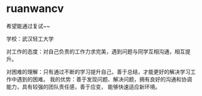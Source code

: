 # ruanwancv

希望能通过复试~~

学校：武汉轻工大学

对工作的态度：对自己负责的工作力求完美，遇到问题与同学互相沟通，相互提升。

对困难的理解：只有通过不断的学习提升自己，善于总结，才能更好的解决学习工作中遇到的困难。
我的优势：善于发现问题、解决问题，拥有良好的沟通和协调能力，具有较强的团队责任感，善于应变，
能够快速适应新环境。
